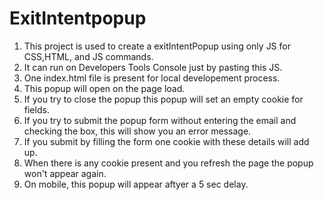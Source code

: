 # ExitIntentpopup

1. This project is used to create a exitIntentPopup using only JS for CSS,HTML, and JS commands. 
2. It can run on Developers Tools Console just by pasting this JS.
3. One index.html file is present for local developement process.
4. This popup will open on the page load.
5. If you try to close the popup this popup will set an empty cookie for fields.
6. If you try to submit the popup form without entering the email and checking the box, this will show you an error message.
7. If you submit by filling the form one cookie with these details will add up.
8. When there is any cookie present and you refresh the page the popup won't appear again.
9. On mobile, this popup will appear aftyer a 5 sec delay.
